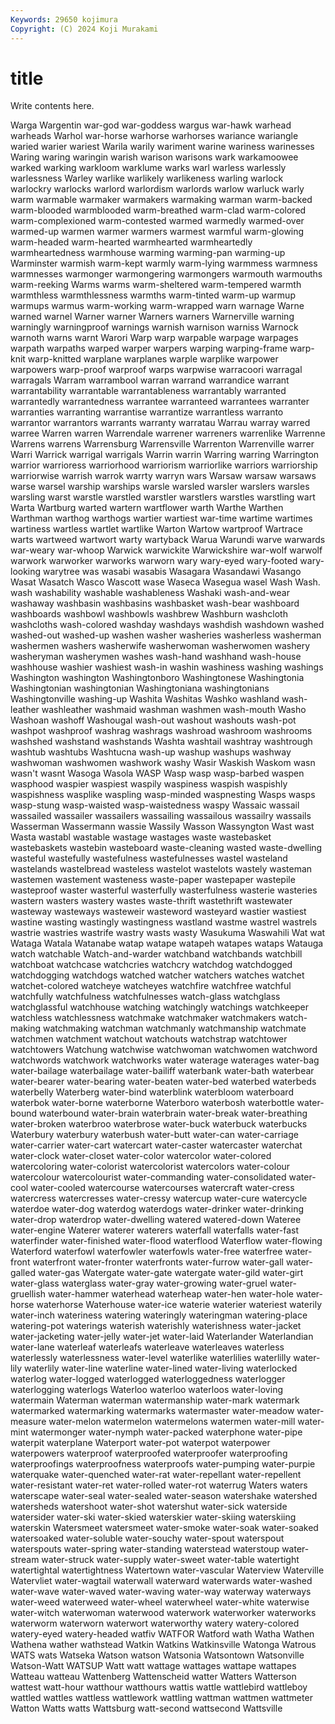 ```yaml
---
Keywords: 29650 kojimura
Copyright: (C) 2024 Koji Murakami
---
```


# title

Write contents here.



 Warga Wargentin war-god
war-goddess wargus war-hawk warhead warheads Warhol war-horse warhorse warhorses wariance
wariangle waried warier wariest Warila warily wariment warine wariness warinesses
Waring waring waringin warish warison warisons wark warkamoowee warked warking
warkloom warklume warks warl warless warlessly warlessness Warley warlike warlikely
warlikeness warling warlock warlockry warlocks warlord warlordism warlords warlow warluck
warly warm warmable warmaker warmakers warmaking warman warm-backed warm-blooded warmblooded
warm-breathed warm-clad warm-colored warm-complexioned warm-contested warmed warmedly warmed-over warmed-up warmen
warmer warmers warmest warmful warm-glowing warm-headed warm-hearted warmhearted warmheartedly warmheartedness
warmhouse warming warming-pan warming-up Warminster warmish warm-kept warmly warm-lying warmmess
warmness warmnesses warmonger warmongering warmongers warmouth warmouths warm-reeking Warms warms
warm-sheltered warm-tempered warmth warmthless warmthlessness warmths warm-tinted warm-up warmup warmups
warmus warm-working warm-wrapped warn warnage Warne warned warnel Warner warner
Warners warners Warnerville warning warningly warningproof warnings warnish warnison warniss
Warnock warnoth warns warnt Warori Warp warp warpable warpage warpages
warpath warpaths warped warper warpers warping warping-frame warp-knit warp-knitted warplane
warplanes warple warplike warpower warpowers warp-proof warproof warps warpwise warracoori
warragal warragals Warram warrambool warran warrand warrandice warrant warrantability warrantable
warrantableness warrantably warranted warrantedly warrantedness warrantee warranteed warrantees warranter warranties
warranting warrantise warrantize warrantless warranto warrantor warrantors warrants warranty warratau
Warrau warray warred warree Warren warren Warrendale warrener warreners warrenlike
Warrenne Warrens warrens Warrensburg Warrensville Warrenton Warrenville warrer Warri Warrick
warrigal warrigals Warrin warrin Warring warring Warrington warrior warrioress warriorhood
warriorism warriorlike warriors warriorship warriorwise warrish warrok warrty warryn wars
Warsaw warsaw warsaws warse warsel warship warships warsle warsled warsler
warslers warsles warsling warst warstle warstled warstler warstlers warstles warstling
wart Warta Wartburg warted wartern wartflower warth Warthe Warthen Warthman
warthog warthogs wartier wartiest war-time wartime wartimes wartiness wartless wartlet
wartlike Warton Wartow wartproof Wartrace warts wartweed wartwort warty wartyback
Warua Warundi warve warwards war-weary war-whoop Warwick warwickite Warwickshire war-wolf
warwolf warwork warworker warworks warworn wary wary-eyed wary-footed wary-looking warytree
was wasabi wasabis Wasagara Wasandawi Wasango Wasat Wasatch Wasco Wascott
wase Waseca Wasegua wasel Wash Wash. wash washability washable washableness
Washaki wash-and-wear washaway washbasin washbasins washbasket wash-bear washboard washboards washbowl
washbowls washbrew Washburn washcloth washcloths wash-colored washday washdays washdish washdown
washed washed-out washed-up washen washer washeries washerless washerman washermen washers
washerwife washerwoman washerwomen washery washeryman washerymen washes wash-hand washhand wash-house
washhouse washier washiest wash-in washin washiness washing washings Washington washington
Washingtonboro Washingtonese Washingtonia Washingtonian washingtonian Washingtoniana washingtonians Washingtonville washing-up Washita
Washitas Washko washland wash-leather washleather washmaid washman washmen wash-mouth Washo
Washoan washoff Washougal wash-out washout washouts wash-pot washpot washproof washrag
washrags washroad washroom washrooms washshed washstand washstands Washta washtail washtray
washtrough washtub washtubs Washtucna wash-up washup washups washway washwoman washwomen
washwork washy Wasir Waskish Waskom wasn wasn't wasnt Wasoga Wasola
WASP Wasp wasp wasp-barbed waspen wasphood waspier waspiest waspily waspiness
waspish waspishly waspishness wasplike waspling wasp-minded waspnesting Wasps wasps wasp-stung
wasp-waisted wasp-waistedness waspy Wassaic wassail wassailed wassailer wassailers wassailing wassailous
wassailry wassails Wasserman Wassermann wassie Wassily Wasson Wassyngton Wast wast
Wasta wastabl wastable wastage wastages waste wastebasket wastebaskets wastebin wasteboard
waste-cleaning wasted waste-dwelling wasteful wastefully wastefulness wastefulnesses wastel wasteland wastelands
wastelbread wasteless wastelot wastelots wastely wasteman wastemen wastement wasteness waste-paper
wastepaper wastepile wasteproof waster wasterful wasterfully wasterfulness wasterie wasteries wastern
wasters wastery wastes waste-thrift wastethrift wastewater wasteway wasteways wasteweir wasteword
wasteyard wastier wastiest wastine wasting wastingly wastingness wastland wastme wastrel
wastrels wastrie wastries wastrife wastry wasts wasty Wasukuma Waswahili Wat
wat Wataga Watala Watanabe watap watape watapeh watapes wataps Watauga
watch watchable Watch-and-warder watchband watchbands watchbill watchboat watchcase watchcries watchcry
watchdog watchdogged watchdogging watchdogs watched watcher watchers watches watchet watchet-colored
watcheye watcheyes watchfire watchfree watchful watchfully watchfulness watchfulnesses watch-glass watchglass
watchglassful watchhouse watching watchingly watchings watchkeeper watchless watchlessness watchmake watchmaker
watchmakers watch-making watchmaking watchman watchmanly watchmanship watchmate watchmen watchment watchout
watchouts watchstrap watchtower watchtowers Watchung watchwise watchwoman watchwomen watchword watchwords
watchwork watchworks water waterage waterages water-bag water-bailage waterbailage water-bailiff waterbank
water-bath waterbear water-bearer water-bearing water-beaten water-bed waterbed waterbeds waterbelly Waterberg
water-bind waterblink waterbloom waterboard waterbok water-borne waterborne Waterboro waterbosh waterbottle
water-bound waterbound water-brain waterbrain water-break water-breathing water-broken waterbroo waterbrose water-buck
waterbuck waterbucks Waterbury waterbury waterbush water-butt water-can water-carriage water-carrier water-cart
watercart water-caster watercaster waterchat water-clock water-closet water-color watercolor water-colored watercoloring
water-colorist watercolorist watercolors water-colour watercolour watercolourist water-commanding water-consolidated water-cool water-cooled
watercourse watercourses watercraft water-cress watercress watercresses water-cressy watercup water-cure watercycle
waterdoe water-dog waterdog waterdogs water-drinker water-drinking water-drop waterdrop water-dwelling watered
watered-down Wateree water-engine Waterer waterer waterers waterfall waterfalls water-fast waterfinder
water-finished water-flood waterflood Waterflow water-flowing Waterford waterfowl waterfowler waterfowls water-free
waterfree water-front waterfront water-fronter waterfronts water-furrow water-gall water-galled water-gas Watergate
water-gate watergate water-gild water-girt water-glass waterglass water-gray water-growing water-gruel water-gruellish
water-hammer waterhead waterheap water-hen water-hole water-horse waterhorse Waterhouse water-ice waterie
waterier wateriest waterily water-inch wateriness watering wateringly wateringman watering-place watering-pot
waterings waterish waterishly waterishness water-jacket water-jacketing water-jelly water-jet water-laid Waterlander
Waterlandian water-lane waterleaf waterleafs waterleave waterleaves waterless waterlessly waterlessness water-level
waterlike waterlilies waterlilly water-lily waterlily water-line waterline water-lined water-living waterlocked
waterlog water-logged waterlogged waterloggedness waterlogger waterlogging waterlogs Waterloo waterloo waterloos
water-loving watermain Waterman waterman watermanship water-mark watermark watermarked watermarking watermarks
watermaster water-meadow water-measure water-melon watermelon watermelons watermen water-mill water-mint watermonger
water-nymph water-packed waterphone water-pipe waterpit waterplane Waterport water-pot waterpot waterpower
waterpowers waterproof waterproofed waterproofer waterproofing waterproofings waterproofness waterproofs water-pumping water-purpie
waterquake water-quenched water-rat water-repellant water-repellent water-resistant water-ret water-rolled water-rot waterrug
Waters waters waterscape water-seal water-sealed water-season watershake watershed watersheds watershoot
water-shot watershut water-sick waterside watersider water-ski water-skied waterskier water-skiing waterskiing
waterskin Watersmeet watersmeet water-smoke water-soak water-soaked watersoaked water-soluble water-souchy water-spout
waterspout waterspouts water-spring water-standing waterstead waterstoup water-stream water-struck water-supply water-sweet
water-table watertight watertightal watertightness Watertown water-vascular Waterview Waterville Watervliet water-wagtail
waterwall waterward waterwards water-washed water-wave water-waved water-waving water-way waterway waterways
water-weed waterweed water-wheel waterwheel water-white waterwise water-witch waterwoman waterwood waterwork
waterworker waterworks waterworm waterworn waterwort waterworthy watery watery-colored watery-eyed watery-headed
watfiv WATFOR Watford wath Watha Wathen Wathena wather wathstead Watkin
Watkins Watkinsville Watonga Watrous WATS wats Watseka Watson watson Watsonia
Watsontown Watsonville Watson-Watt WATSUP Watt watt wattage wattages wattape wattapes
Watteau watteau Wattenberg Wattenscheid watter Watters Watterson wattest watt-hour watthour
watthours wattis wattle wattlebird wattleboy wattled wattles wattless wattlework wattling
wattman wattmen wattmeter Watton Watts watts Wattsburg watt-second wattsecond Wattsville
